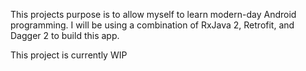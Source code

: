 This projects purpose is to allow myself to learn modern-day Android programming. I will be using a combination of RxJava 2, Retrofit, and Dagger 2 to build this app.

This project is currently WIP
